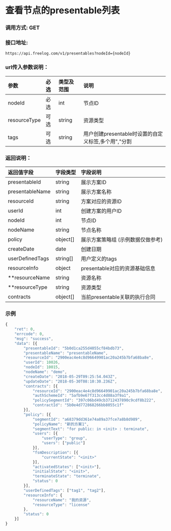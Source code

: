 # 查看节点的presentable列表


### 调用方式: GET

### 接口地址:

```
https://api.freelog.com/v1/presentables?nodeId={nodeId}
```

### url传入参数说明：

| 参数 | 必选 | 类型及范围 | 说明 |
| :--- | :--- | :--- | :--- |
|nodeId|必选|int|节点ID|
|resourceType|可选|string|资源类型|
|tags|可选|string|用户创建presentable时设置的自定义标签,多个用","分割|


### 返回说明：

| 返回值字段 | 字段类型 | 字段说明 |
| :--- | :--- | :--- |
| presentableId | string | 展示方案ID|
| presentableName | string | 展示方案名称 |
| resourceId | string | 方案对应的资源ID |
| userId | int| 创建方案的用户ID |
| nodeId | int| 节点ID |
| nodeName | string| 节点名称 |
| policy| object[]| 展示方案策略组 (示例数据仅做参考)|
| createDate| date|创建日期|
| userDefinedTags| string[]| 用户定义的tags |
| resourceInfo| object| presentable对应的资源基础信息 |
| **resourceName| string| 资源名称 |
| **resourceType| string| 资源类型 |
| contracts | object[]| 当前presentable关联的执行合同 |


### 示例

```js
{
	"ret": 0,
	"errcode": 0,
	"msg": "success",
	"data": [{
		"presentableId": "5b0d1ca255d4055cf84bdb73",
		"presentableName": "presentableName",
		"resourceId": "2900eac4e4c8d96649901ac20a245b7bfa68ba8e",
		"userId": 10026,
		"nodeId": 10015,
		"nodeName": "demo",
		"createDate": "2018-05-29T09:25:54.043Z",
		"updateDate": "2018-05-30T08:10:30.236Z",
		"contracts": [{
			"resourceId": "2900eac4e4c8d96649901ac20a245b7bfa68ba8e",
			"authSchemeId": "5afb9e67f313cc4d88a3f9a1",
			"policySegmentId": "397c06bd49cb3712437890c9cdf8b222",
			"contractId": "5b0e4d772868266bb8055c1f"
		}],
		"policy": [{
			"segmentId": "a68379dd361e74a89a37fce7a8b8d989",
			"policyName": "新的方案1",
			"segmentText": "for public: in <init> : terminate",
			"users": [{
				"userType": "group",
				"users": ["public"]
			}],
			"fsmDescription": [{
				"currentState": "<init>"
			}],
			"activatedStates": ["<init>"],
			"initialState": "<init>",
			"terminateState": "terminate",
			"status": 0
		}],
		"userDefinedTags": ["tag1", "tag2"],
		"resourceInfo": {
			"resourceName": "我的资源",
			"resourceType": "license"
		},
		"status": 0
	}]
}
```